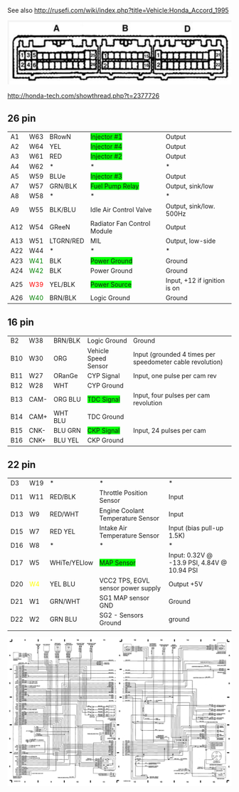 See also http://rusefi.com/wiki/index.php?title=Vehicle:Honda_Accord_1995

![Connector Face](Images/Honda_prelude_connector.png)

http://honda-tech.com/showthread.php?t=2377726


## 26 pin

|     |                                      |           |                                                         |                              |
| --- | ------------------------------------ | --------- | ------------------------------------------------------- | ---------------------------- |
| A1  | W63                                  | BRowN     | <span style="background:#00FF00">Injector \#1</span>    | Output                       |
| A2  | W64                                  | YEL       | <span style="background:#00FF00">Injector \#4</span>    | Output                       |
| A3  | W61                                  | RED       | <span style="background:#00FF00">Injector \#2</span>    | Output                       |
| A4  | W62                                  | \*        | \*                                                      | \*                           |
| A5  | W59                                  | BLUe      | <span style="background:#00FF00">Injector \#3</span>    | Output                       |
| A7  | W57                                  | GRN/BLK   | <span style="background:#00FF00">Fuel Pump Relay</span> | Output, sink/low             |
| A8  | W58                                  | \*        | \*                                                      | \*                           |
| A9  | W55                                  | BLK/BLU   | Idle Air Control Valve                                  | Output, sink/low. 500Hz      |
| A12 | W54                                  | GReeN     | Radiator Fan Control Module                             | Output                       |
| A13 | W51                                  | LTGRN/RED | MIL                                                     | Output, low-side             |
| A22 | W44                                  | \*        | \*                                                      | \*                           |
| A23 | <span style="color:green">W41</span> | BLK       | <span style="background:#00FF00">Power Ground</span>    | Ground                       |
| A24 | <span style="color:green">W42</span> | BLK       | Power Ground                                            | Ground                       |
| A25 | <span style="color:red">W39</span>   | YEL/BLK   | <span style="background:#00FF00">Power Source</span>    | Input, +12 if ignition is on |
| A26 | <span style="color:green">W40</span> | BRN/BLK   | Logic Ground                                            | Ground                       |

## 16 pin

|     |      |         |                                                    |                                                           |
| --- | ---- | ------- | -------------------------------------------------- | --------------------------------------------------------- |
| B2  | W38  | BRN/BLK | Logic Ground                                       | Ground                                                    |
| B10 | W30  | ORG     | Vehicle Speed Sensor                               | Input (grounded 4 times per speedometer cable revolution) |
| B11 | W27  | ORanGe  | CYP Signal                                         | Input, one pulse per cam rev                              |
| B12 | W28  | WHT     | CYP Ground                                         |                                                           |
| B13 | CAM- | ORG BLU | <span style="background:#00FF00">TDC Signal</span> | Input, four pulses per cam revolution                     |
| B14 | CAM+ | WHT BLU | TDC Ground                                         |                                                           |
| B15 | CNK- | BLU GRN | <span style="background:#00FF00">CKP Signal</span> | Input, 24 pulses per cam                                  |
| B16 | CNK+ | BLU YEL | CKP Ground                                         |                                                           |

## 22 pin

|     |                                      |              |                                                    |                                             |
| --- | ------------------------------------ | ------------ | -------------------------------------------------- | ------------------------------------------- |
| D3  | W19                                  | \*           | \*                                                 | \*                                          |
| D11 | W11                                  | RED/BLK      | Throttle Position Sensor                           | Input                                       |
| D13 | W9                                   | RED/WHT      | Engine Coolant Temperature Sensor                  | Input                                       |
| D15 | W7                                   | RED YEL      | Intake Air Temperature Sensor                      | Input (bias pull-up 1.5K)                   |
| D16 | W8                                   | \*           | \*                                                 | \*                                          |
| D17 | W5                                   | WHiTe/YELlow | <span style="background:#00FF00">MAP Sensor</span> | Input: 0.32V @ -13.9 PSI, 4.84V @ 10.94 PSI |
| D20 | <span style="color:yellow">W4</span> | YEL BLU      | VCC2 TPS, EGVL sensor power supply                 | Output +5V                                  |
| D21 | W1                                   | GRN/WHT      | SG1 MAP sensor GND                                 | Ground                                      |
| D22 | W2                                   | GRN BLU      | SG2 - Sensors Ground                               | ground                                      |
|     |                                      |              |                                                    |                                             |


![Wiring Diagram](Images/Honda_Prelude_1993.png)

